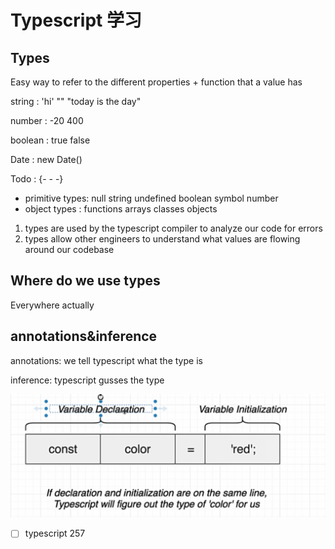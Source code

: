# Typescript 学习

## Types

Easy way to refer to the different properties + function that a value has

string : 'hi' "" "today is the day"

number : -20 400

boolean : true false

Date : new Date()

Todo :  {- -  -}

- primitive types: null string undefined boolean symbol number
- object types : functions arrays classes objects

1. types are used by the typescript compiler to analyze our code for errors
2. types allow other engineers to understand what values are flowing around our codebase

## Where do we use types

Everywhere actually

## annotations&inference

annotations: we tell typescript what the type is

inference: typescript gusses the type

![note](./assets/note.png)


* [ ] typescript 257

